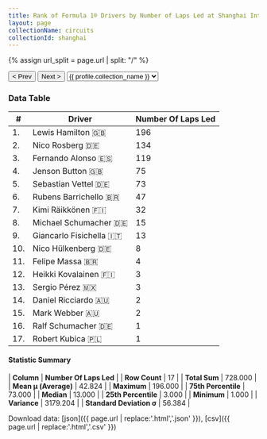 ```yaml
---
title: Rank of Formula 1® Drivers by Number of Laps Led at Shanghai International Circuit
layout: page
collectionName: circuits
collectionId: shanghai
---
```


{% assign url_split = page.url | split: "/" %}
<div id="collection-navigation">
<button onclick="selector.options[selector.selectedIndex-1].value && (window.location = selector.options[selector.selectedIndex-1].value);">&lt; Prev</button>
<button onclick="selector.options[selector.selectedIndex+1].value && (window.location = selector.options[selector.selectedIndex+1].value);">Next &gt;</button>
<select id="selector" onchange="this.options[this.selectedIndex].value && (window.location = this.options[this.selectedIndex].value);">
  {% for collectionId in site.data[page.collectionName].refs %}
    {% if collectionId == page.collectionId %}
      {% assign selected = "selected" %}
    {% else %}
      {% assign selected = "" %}
    {% endif %}
    {% assign profile = site.data[page.collectionName][collectionId].profile %}
    <option value="/f1/{{ page.collectionName }}/{{ collectionId }}/{{ url_split[4] }}" {{ selected }}>{{ profile.collection_name }}</option>
  {% endfor %}
</select>
</div>

<canvas id="chart" width="400" height="180"></canvas>
<script>
var data = {
    "datasets": [
        {
            "backgroundColor": [
                "#9C8E8D",
                "#9C8E8D",
                "#9C8E8D",
                "#9C8E8D",
                "#9C8E8D",
                "#9C8E8D",
                "#9C8E8D",
                "#9C8E8D",
                "#9C8E8D",
                "#9C8E8D",
                "#9C8E8D",
                "#9C8E8D",
                "#9C8E8D",
                "#9C8E8D",
                "#9C8E8D",
                "#9C8E8D",
                "#9C8E8D"
            ],
            "borderColor": [
                "#1D181E",
                "#1D181E",
                "#1D181E",
                "#1D181E",
                "#1D181E",
                "#1D181E",
                "#1D181E",
                "#1D181E",
                "#1D181E",
                "#1D181E",
                "#1D181E",
                "#1D181E",
                "#1D181E",
                "#1D181E",
                "#1D181E",
                "#1D181E",
                "#1D181E"
            ],
            "borderWidth": 1,
            "data": [
                196.0,
                134.0,
                119.0,
                75.0,
                73.0,
                47.0,
                32.0,
                15.0,
                13.0,
                8.0,
                4.0,
                3.0,
                3.0,
                2.0,
                2.0,
                1.0,
                1.0
            ],
            "label": "Number Of Laps Led"
        }
    ],
    "labels": [
        "Lewis Hamilton",
        "Nico Rosberg",
        "Fernando Alonso",
        "Jenson Button",
        "Sebastian Vettel",
        "Rubens Barrichello",
        "Kimi Räikkönen",
        "Michael Schumacher",
        "Giancarlo Fisichella",
        "Nico Hülkenberg",
        "Felipe Massa",
        "Heikki Kovalainen",
        "Sergio Pérez",
        "Daniel Ricciardo",
        "Mark Webber",
        "Ralf Schumacher",
        "Robert Kubica"
    ]
};
var options = {
  legend: {
    display: false
  },
  scales: {
    xAxes: [{
      ticks: {
        beginAtZero: true,
        maxRotation: 180,
        display: window.innerWidth > 800
      }
    }],
    yAxes: [{
      ticks: {
        beginAtZero: true
      }
    }]
  },
  onResize: function(chart, size) {
    chart.options.scales.xAxes[0].ticks.display = size.width > 800;
  }
};
var chart = new Chart("chart", {
    data: data,
    type: 'bar',
    options: options
});
</script>



### Data Table

| # | Driver | Number Of Laps Led |
|--|--|--|
| 1. | Lewis Hamilton 🇬🇧 | 196 |
| 2. | Nico Rosberg 🇩🇪 | 134 |
| 3. | Fernando Alonso 🇪🇸 | 119 |
| 4. | Jenson Button 🇬🇧 | 75 |
| 5. | Sebastian Vettel 🇩🇪 | 73 |
| 6. | Rubens Barrichello 🇧🇷 | 47 |
| 7. | Kimi Räikkönen 🇫🇮 | 32 |
| 8. | Michael Schumacher 🇩🇪 | 15 |
| 9. | Giancarlo Fisichella 🇮🇹 | 13 |
| 10. | Nico Hülkenberg 🇩🇪 | 8 |
| 11. | Felipe Massa 🇧🇷 | 4 |
| 12. | Heikki Kovalainen 🇫🇮 | 3 |
| 13. | Sergio Pérez 🇲🇽 | 3 |
| 14. | Daniel Ricciardo 🇦🇺 | 2 |
| 15. | Mark Webber 🇦🇺 | 2 |
| 16. | Ralf Schumacher 🇩🇪 | 1 |
| 17. | Robert Kubica 🇵🇱 | 1 |

#### Statistic Summary

| **Column** | **Number Of Laps Led** |
| **Row Count** | 17 |
| **Total Sum** | 728.000 |
| **Mean μ (Average)** | 42.824 |
| **Maximum** | 196.000 |
| **75th Percentile** | 73.000 |
| **Median** | 13.000 |
| **25th Percentile** | 3.000 |
| **Minimum** | 1.000 |
| **Variance** | 3179.204 |
| **Standard Deviation σ** | 56.384 |

Download data: [json]({{ page.url | replace:'.html','.json' }}), [csv]({{ page.url | replace:'.html','.csv' }})
